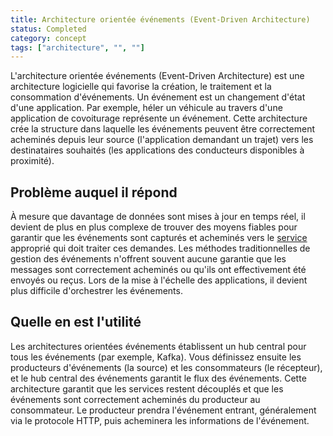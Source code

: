 ```yaml
---
title: Architecture orientée événements (Event-Driven Architecture)
status: Completed
category: concept
tags: ["architecture", "", ""]
---
```


L'architecture orientée événements (Event-Driven Architecture) est une architecture logicielle qui favorise la création, le traitement et la consommation d'événements. 
Un événement est un changement d'état d'une application. 
Par exemple, héler un véhicule au travers d'une application de covoiturage représente un événement.
Cette architecture crée la structure dans laquelle les événements peuvent être correctement acheminés depuis leur source (l'application demandant un trajet) vers les destinataires souhaités (les applications des conducteurs disponibles à proximité).

## Problème auquel il répond

À mesure que davantage de données sont mises à jour en temps réel, il devient de plus en plus complexe de trouver des moyens fiables pour garantir que les événements sont capturés et acheminés vers le [service](/fr/service/) approprié qui doit traiter ces demandes.
Les méthodes traditionnelles de gestion des événements n'offrent souvent aucune garantie que les messages sont correctement acheminés ou qu'ils ont effectivement été envoyés ou reçus. 
Lors de la mise à l'échelle des applications, il devient plus difficile d'orchestrer les événements.

## Quelle en est l'utilité

Les architectures orientées événements établissent un hub central pour tous les événements (par exemple, Kafka). 
Vous définissez ensuite les producteurs d'événements (la source) et les consommateurs (le récepteur), et le hub central des événements garantit le flux des événements. 
Cette architecture garantit que les services restent découplés et que les événements sont correctement acheminés du producteur au consommateur. 
Le producteur prendra l'événement entrant, généralement via le protocole HTTP, puis acheminera les informations de l'événement.

